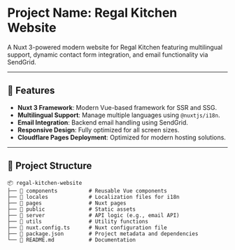 # Project Name: Regal Kitchen Website

A Nuxt 3-powered modern website for Regal Kitchen featuring multilingual support, dynamic contact form integration, and email functionality via SendGrid.

---

## 🚀 Features

- **Nuxt 3 Framework**: Modern Vue-based framework for SSR and SSG.
- **Multilingual Support**: Manage multiple languages using `@nuxtjs/i18n`.
- **Email Integration**: Backend email handling using SendGrid.
- **Responsive Design**: Fully optimized for all screen sizes.
- **Cloudflare Pages Deployment**: Optimized for modern hosting solutions.

---

## 📂 Project Structure

```plaintext
📦 regal-kitchen-website
├── 📁 components          # Reusable Vue components
├── 📁 locales             # Localization files for i18n
├── 📁 pages               # Nuxt pages
├── 📁 public              # Static assets
├── 📁 server              # API logic (e.g., email API)
├── 📁 utils               # Utility functions
├── 📄 nuxt.config.ts      # Nuxt configuration file
├── 📄 package.json        # Project metadata and dependencies
└── 📄 README.md           # Documentation
